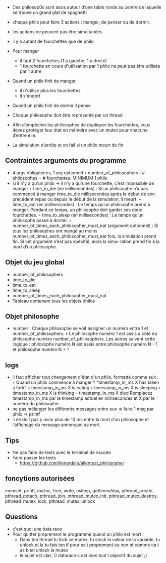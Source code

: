 

- Des philosop0s sont assis autour d’une table ronde au
centre de laquelle se trouve un grand plat de spaghetti

- chaque philo peut faire 3 actions : manger, de penser ou de dormir.
- les actions ne peuvent pas être simultanées

- il y a autant de fourchettes que de philo

- Pour manger
	- il faut 2 fourchettes (1 à gauche, 1 à droite)
	- 1 fourchette en cours d'utilisation par 1 philo ne peut pas être utilisée par 1 autre

- Quand un philo finit de manger
	- il n'utilise plus les fourchettes
	- il s'endort

- Quand un philo finit de dormir il pense

- Chaque philosophe doit être représenté par un thread
- Afin d’empêcher les philosophes de dupliquer les fourchettes, vous devez protéger
leur état en mémoire avec un mutex pour chacune d’entre elle.

- La simulation s'arrête et on fail si un philo meurt de fin

## Contraintes arguments du programme
- 4 args obligatoires, 1 arg optionnel
◦ number_of_philosophers : # philosophes = # fourchettes. MINIMUM 1 philo
- si il n'y a qu'un philo => il n'y a qu'une fourchette, c'est impossible de manger
◦ time_to_die (en millisecondes) : Si un philosophe n’a pas commencé à manger
time_to_die millisecondes après le début de son précédent repas ou depuis le
début de la simulation, il meurt.
◦ time_to_eat (en millisecondes) : Le temps qu’un philosophe prend à manger.
Pendant ce temps, un philosophe doit garder ses deux fourchettes.
◦ time_to_sleep (en millisecondes) : Le temps qu’un philosophe passe à dormir.
◦ number_of_times_each_philosopher_must_eat (argument optionnel) : Si tous
les philosophes ont mangé au moins number_of_times_each_philosopher_must_eat
fois, la simulation prend fin. Si cet argument n’est pas spécifié, alors la simu-
lation prend fin à la mort d’un philosophe.

## Objet du jeu global
- number_of_philosophers
- time_to_die
- time_to_eat
- time_to_sleep
- number_of_times_each_philosopher_must_eat
- Tableau contenant tous les objets philos

## Objet philosophe
- number : Chaque philosophe se voit assigner un numéro entre 1 et number_of_philosophers.
• Le philosophe numéro 1 est assis à côté du philosophe numéro number_of_philosophers.
Les autres suivent cette logique : philosophe numéro N est assis entre philosophe
numéro N - 1 et philosophe numéro N + 1

## logs
- il faut afficher tout changement d'état d'un philo, formatté comme suit :
	◦ Quand un philo commence à manger ? "timestamp_in_ms X has taken a fork"
	◦ timestamp_in_ms X is eating
	◦ timestamp_in_ms X is sleeping
	◦ timestamp_in_ms X is thinking
	◦ timestamp_in_ms X died
Remplacez timestamp_in_ms par le timestamp actuel en millisecondes
et X par le numéro du philosophe.
- ne pas mélanger les différents messages entre eux => faire 1 msg par philo => printf
- il ne doit pas y avoir plus de 10 ms entre la mort d’un philosophe et l’affichage du
message annonçant sa mort.


## Tips
- Ne pas faire de tests avec le terminal de vscode
- Faire passer les tests
	- https://github.com/lienardale/alientest_philosopher

## foncytions autorisées
memset, printf, malloc, free, write,
usleep, gettimeofday, pthread_create,
pthread_detach, pthread_join, pthread_mutex_init,
pthread_mutex_destroy, pthread_mutex_lock,
pthread_mutex_unlock


## Questions

- c'est quoi une data race
- Pour quitter proprement le programme quand un philo est mort :
	- Dans ton thread tu lock ce mutex, tu stock la valeur de la variable, tu unlock et la tu fais ton if pour exit proprement ou non et comme ca t as bien unlock le mutex
	- le sujet est clair, 0 datarace c est bien tout l objectif du sujet ;)

